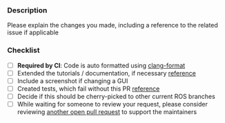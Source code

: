 ### Description

Please explain the changes you made, including a reference to the related issue if applicable

### Checklist
- [ ] **Required by CI**: Code is auto formatted using [clang-format](http://moveit.ros.org/documentation/contributing/code)
- [ ] Extended the tutorials / documentation, if necessary [reference](http://moveit.ros.org/documentation/contributing/)
- [ ] Include a screenshot if changing a GUI
- [ ] Created tests, which fail without this PR [reference](http://docs.ros.org/kinetic/api/moveit_tutorials/html/doc/tests.html)
- [ ] Decide if this should be cherry-picked to other current ROS branches
- [ ] While waiting for someone to review your request, please consider reviewing [another open pull request](https://github.com/ros-planning/moveit/pulls) to support the maintainers

[//]: # "You can expect a response from a maintainer within 7 days. If you haven't heard anything by then, feel free to ping the thread. Thank you!"
